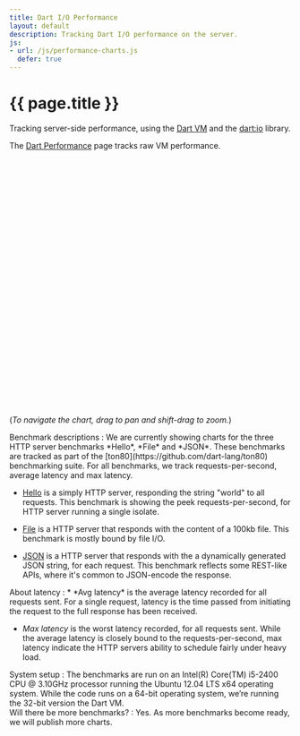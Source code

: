 ```yaml
---
title: Dart I/O Performance
layout: default
description: Tracking Dart I/O performance on the server.
js:
- url: /js/performance-charts.js
  defer: true
---
```


<style>
/* https://code.google.com/p/dart/issues/detail?id=10602 */

#performance-charts > .tab-pane {
  display: block !important;
  height: 0;
  overflow: hidden;
}
#performance-charts > .tab-pane.active {
    height: 440px;
}

</style>

# {{ page.title }}

Tracking server-side performance, using the [Dart VM](/tools/dart-vm/) and the
[dart:io](https://api.dartlang.org/apidocs/channels/stable/dartdoc-viewer/dart-io)
library.

The [Dart Performance](/performance/) page tracks raw VM performance.

<ul class="nav nav-tabs" id="performance-charts-nav-io">
</ul>

<div class="tab-content" id="performance-charts-io" style='height: 445px'>
</div>

(*To navigate the chart, drag to pan and shift-drag to zoom.*)

<section id="performance-faq" markdown="1">

<div markdown="1">
Benchmark descriptions
: We are currently showing charts for the three HTTP server benchmarks
  *Hello*, *File* and *JSON*. These benchmarks are tracked as part of the
  [ton80](https://github.com/dart-lang/ton80)
  benchmarking suite. For all benchmarks, we track requests-per-second,
  average latency and max latency.

  * [Hello](https://github.com/dart-lang/ton80/tree/master/lib/src/RestServer/dart/server.dart)
  is a simply HTTP server, responding the string "world" to all requests. This
  benchmark is showing the peek requests-per-second, for HTTP server running
  a single isolate.

  * [File](https://github.com/dart-lang/ton80/tree/master/lib/src/RestServer/dart/server.dart)
  is a HTTP server that responds with the content of a 100kb file. This
  benchmark is mostly bound by file I/O.

  * [JSON](https://github.com/dart-lang/ton80/tree/master/lib/src/RestServer/dart/server.dart)
  is a HTTP server that responds with the a dynamically generated JSON string,
  for each request. This benchmark reflects some REST-like APIs, where it's
  common to JSON-encode the response.
</div>

<div markdown="1">
About latency
: * *Avg latency* is the average latency recorded for all requests sent. For a
  single request, latency is the time passed from initiating the request to the
  full response has been received.

  * *Max latency* is the worst latency recorded, for all requests sent. While
  the average latency is closely bound to the requests-per-second, max latency
  indicate the HTTP servers ability to schedule fairly under heavy load.
</div>

<div markdown="1">
System setup
: The benchmarks are run on an Intel(R) Core(TM) i5-2400 CPU @ 3.10GHz
  processor running the Ubuntu 12.04 LTS x64 operating system.
  While the code runs on a 64-bit operating system, we’re
  running the 32-bit version the Dart VM.
</div>

<div markdown="1">
Will there be more benchmarks?
: Yes. As more benchmarks become ready, we will publish more charts.
</div>

</section>

